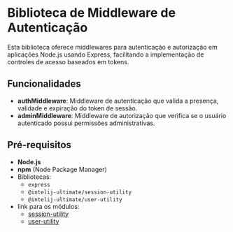 # Biblioteca de Middleware de Autenticação

Esta biblioteca oferece middlewares para autenticação e autorização em aplicações Node.js usando Express, facilitando a implementação de controles de acesso baseados em tokens.

## Funcionalidades

- **authMiddleware**: Middleware de autenticação que valida a presença, validade e expiração do token de sessão.
- **adminMiddleware**: Middleware de autorização que verifica se o usuário autenticado possui permissões administrativas.

## Pré-requisitos

- **Node.js**
- **npm** (Node Package Manager)
- Bibliotecas:
    - `express`
    - `@intelij-ultimate/session-utility`
    - `@intelij-ultimate/user-utility`
- link para os módulos:
    - [session-utility](https://www.npmjs.com/package/@intelij-ultimate/session-utility)
    - [user-utility](https://www.npmjs.com/package/@intelij-ultimate/user-utility)
